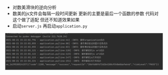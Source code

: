 * 对数美滑块的逆向分析
* 数美的js文件会每隔一段时间更新 更新的主要是最后一个函数的参数 代码对这个做了适配 但还不知道效果如果
* 启动`server.js` 再启动`application.py`

![index](https://github.com/yangshimin/markdown-img/raw/master/%E6%95%B0%E7%BE%8E.png)